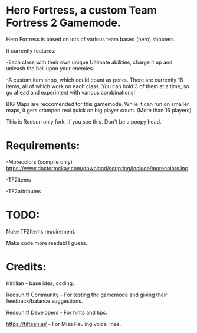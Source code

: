 # Hero Fortress, a custom Team Fortress 2 Gamemode.

Hero Fortress is based on lots of various team based (hero) shooters.

It currently features:

-Each class with their own unique Ultimate abilities, charge it up and unleash the hell upon your enemies.

-A custom item shop, which could count as perks. There are currently 18 items, all of which work on each class. You can hold 3 of them at a time, so go ahead and experiment with various combinations!

BIG Maps are reccomended for this gamemode. While it can run on smaller maps, it gets cramped real quick on big player count. (More than 16 players)

This is Redsun only fork, if you see this. Don't be a poopy head.


# Requirements:

-Morecolors (compile only) https://www.doctormckay.com/download/scripting/include/morecolors.inc

-TF2items

-TF2attributes

# TODO:

Nuke TF2Items requirement.

Make code more readabl I guess.

# Credits:

Kirillian - base idea, coding.

Redsun.tf Community - For testing the gamemode and giving their feedback/balance suggestions.

Redsun.tf Developers - For hints and tips.

https://fifteen.ai/ - For Miss Pauling voice lines.
